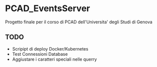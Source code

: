 # PCAD_EventsServer
Progetto finale per il corso di PCAD dell'Universita' degli Studi di Genova


## TODO
- Scripipt di deploy Docker/Kubernetes
- Test Connessioni Database
- Aggiustare i caratteri speciali nelle querry
<!-- - Questione prenotazioni (<=) -->
<!-- - Se si ha il tempo GUI decente -->
